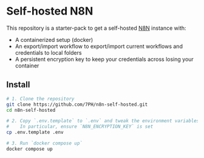 # Self-hosted N8N

This repository is a starter-pack to get a self-hosted [N8N](https://n8n.io) instance with:
- A containerized setup (docker)
- An export/import workflow to export/import current workflows and credentials to local folders
- A persistent encryption key to keep your credentials across losing your container

## Install

```bash
# 1. Clone the repository
git clone https://github.com/7PH/n8n-self-hosted.git
cd n8n-self-hosted

# 2. Copy `.env.template` to `.env` and tweak the environment variables
#    In particular, ensure `N8N_ENCRYPTION_KEY` is set
cp .env.template .env

# 3. Run `docker compose up`
docker compose up
```
